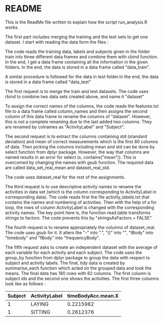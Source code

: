 
# README

This is the ReadMe file written to explain how the script run_analysis.R works.

The first part includes merging the training and the test sets to get one dataset. I start with reading the data form the files : 

The code reads the  training data, labels and subjects given in the folder train into three different data frames and combine them with cbind function. In the end, I get a data frame containing all the information in the given folders. In the end, the data is stored in a data frame called "data_train".

A similar procedure is followed for the data in test folder.In the end, the data is stored in a data frame called "data_test"

The first request is to merge the train and test datasets. The code  uses rbind to combine two data sets created above, and name it "dataset"

To assign the correct names of the columns, the code reads the features.txt file to a data frame called column_names and then assigns the second column of this data frame to rename the columns of "dataset". However, this is not a complete renaming due to the last added two columns. They are renamed by colnames as "ActivityLabel" and "Subject".


The second request is to extract the columns containing std (standard deviation) and mean of correct  measurements which is the first 80 columns of data. Then picking the columns including mean and std can be done by select function from dplyr package. However, the way that columns are named results in an error for select (x, contains("mean")). This is overcomed by changing the names with gsub function. The required data are called data_set_real_mean and
dataset_real_std.

The code uses dataset_real for the rest of the assignments.

The third request is to use descriptive activity names to rename the activities in data set (which is the column corresponding to ActivityLabel in corresponding data). The code reads first the file activity_labels.txt that contains the names and numbering of activities. Then with the help of a for loop, the rows of column ActivityLabel is changed with the corresponding activity names. The key point here is, the function read.table transforms strings to factors. The code prevents this by 
"stringsAsFactors = FALSE".

The fourth request is to rename appropriately the columns of dataset_real. The code uses gsub for it. It alters the "-" into ".", "()" into "", "tBody" into "timebody" and "fBody" into "frequencyBody".

The fifth request asks to create an independent dataset with the average of each variable for each activity and each subject. The code uses the group_by function  from dplyr package to group the data with respect to subject and activity labels. The final, tidy data is created by summarise_each function which acted on the grouped data and took the means.  The final data has  180 rows with 82 columns. The first column is subject ids and the second one shows the activities. 
The first three columns look like as follows :

|Subject| ActivityLabel |timeBodyAcc.mean.X |  
--------|---------------|--------------------
|   1   |        LAYING |         0.2215982 | 
|   1   |       SITTING |         0.2612376 |  


